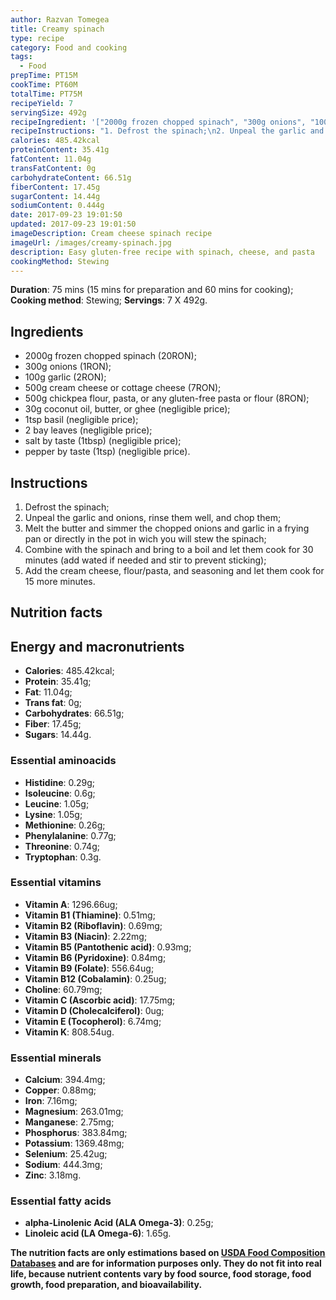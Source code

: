 ```yaml
---
author: Razvan Tomegea
title: Creamy spinach
type: recipe
category: Food and cooking
tags:
  - Food
prepTime: PT15M
cookTime: PT60M
totalTime: PT75M
recipeYield: 7
servingSize: 492g
recipeIngredient: '["2000g frozen chopped spinach", "300g onions", "100g garlic", "500g cream cheese or cottage cheese", "500g chickpea flour, pasta, or any gluten-free pasta or flour", "2 bay leaves", "30g coconut oil, butter, or ghee", "1tsp basil", "salt by taste (1tbsp)", "pepper by taste (1tsp)"]'
recipeInstructions: "1. Defrost the spinach;\n2. Unpeal the garlic and onions, rinse them well, and chop them;\n3. Melt the butter and simmer the chopped onions and garlic in a frying pan or directly in the pot in wich you will stew the spinach;\n4. Combine with the spinach and bring to a boil and let them cook for 30 minutes (add wated if needed and stir to prevent sticking);5. Add the cream cheese, flour/pasta, and seasoning and let them cook for 15 more minutes."
calories: 485.42kcal
proteinContent: 35.41g
fatContent: 11.04g
transFatContent: 0g
carbohydrateContent: 66.51g
fiberContent: 17.45g
sugarContent: 14.44g
sodiumContent: 0.444g
date: 2017-09-23 19:01:50
updated: 2017-09-23 19:01:50
imageDescription: Cream cheese spinach recipe
imageUrl: /images/creamy-spinach.jpg
description: Easy gluten-free recipe with spinach, cheese, and pasta
cookingMethod: Stewing
---
```

**Duration**: 75 mins (15 mins for preparation and 60 mins for cooking);
**Cooking method**: Stewing;
**Servings**: 7 X 492g.

## Ingredients
- 2000g frozen chopped spinach (20RON);
- 300g onions (1RON);
- 100g garlic (2RON);
- 500g cream cheese or cottage cheese (7RON);
- 500g chickpea flour, pasta, or any gluten-free pasta or flour (8RON);
- 30g coconut oil, butter, or ghee (negligible price);
- 1tsp basil (negligible price);
- 2 bay leaves (negligible price);
- salt by taste (1tbsp) (negligible price);
- pepper by taste (1tsp) (negligible price).
<!-- more -->

## Instructions
1. Defrost the spinach;
2. Unpeal the garlic and onions, rinse them well, and chop them;
3. Melt the butter and simmer the chopped onions and garlic in a frying pan or directly in the pot in wich you will stew the spinach;
4. Combine with the spinach and bring to a boil and let them cook for 30 minutes (add wated if needed and stir to prevent sticking);
5. Add the cream cheese, flour/pasta, and seasoning and let them cook for 15 more minutes.

## Nutrition facts
## Energy and macronutrients
- **Calories**: 485.42kcal;
- **Protein**: 35.41g;
- **Fat**: 11.04g;
- **Trans fat**: 0g;
- **Carbohydrates**: 66.51g;
- **Fiber**: 17.45g;
- **Sugars**: 14.44g.

### Essential aminoacids
- **Histidine**: 0.29g;
- **Isoleucine**: 0.6g;
- **Leucine**: 1.05g;
- **Lysine**: 1.05g;
- **Methionine**: 0.26g;
- **Phenylalanine**: 0.77g;
- **Threonine**: 0.74g;
- **Tryptophan**: 0.3g.

### Essential vitamins
- **Vitamin A**: 1296.66ug;
- **Vitamin B1 (Thiamine)**: 0.51mg;
- **Vitamin B2 (Riboflavin)**: 0.69mg;
- **Vitamin B3 (Niacin)**: 2.22mg;
- **Vitamin B5 (Pantothenic acid)**: 0.93mg;
- **Vitamin B6 (Pyridoxine)**: 0.84mg;
- **Vitamin B9 (Folate)**: 556.64ug;
- **Vitamin B12 (Cobalamin)**: 0.25ug;
- **Choline**: 60.79mg;
- **Vitamin C (Ascorbic acid)**: 17.75mg;
- **Vitamin D (Cholecalciferol)**: 0ug;
- **Vitamin E (Tocopherol)**: 6.74mg;
- **Vitamin K**: 808.54ug.

### Essential minerals
- **Calcium**: 394.4mg;
- **Copper**: 0.88mg;
- **Iron**: 7.16mg;
- **Magnesium**: 263.01mg;
- **Manganese**: 2.75mg;
- **Phosphorus**: 383.84mg;
- **Potassium**: 1369.48mg;
- **Selenium**: 25.42ug;
- **Sodium**: 444.3mg;
- **Zinc**: 3.18mg.

### Essential fatty acids
- **alpha-Linolenic Acid (ALA Omega-3)**: 0.25g;
- **Linoleic acid (LA Omega-6)**: 1.65g.

**The nutrition facts are only estimations based on [USDA Food Composition Databases](https://ndb.nal.usda.gov/ndb/search/list) and are for information purposes only. They do not fit into real life, because nutrient contents vary by food source, food storage, food growth, food preparation, and bioavailability.**
